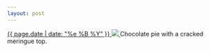 ```yaml
---
layout: post
---
```


<p>
  <a href="/342">
    <time>{{ page.date | date: "%e %B %Y" }}</time>
    <img src="https://s3.amazonaws.com/life.aaronjgreenberg.com/342.jpg">
  </a>
  Chocolate pie with a cracked meringue top.
</p>
